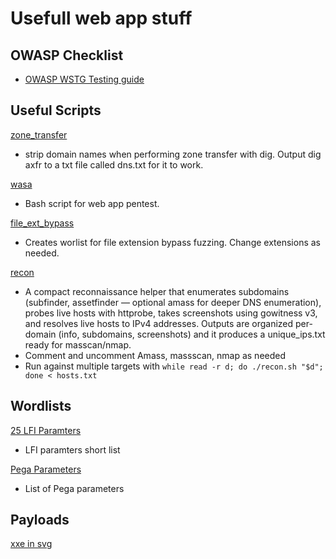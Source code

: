 # Usefull web app stuff

## OWASP Checklist
- [OWASP WSTG Testing guide](https://github.com/b1g-b33f/Web-app/blob/main/owasp_checklist.md) 

## Useful Scripts
[zone_transfer](https://github.com/b1g-b33f/Web-app/blob/main/zone_transfer.sh)  
- strip domain names when performing zone transfer with dig. Output dig axfr to a txt file called dns.txt for it to work.

[wasa](https://github.com/b1g-b33f/Web-app/blob/main/wasa.sh)
- Bash script for web app pentest.

[file_ext_bypass](https://github.com/b1g-b33f/Web-app/blob/main/file_ext_bypass.sh)
- Creates worlist for file extension bypass fuzzing. Change extensions as needed.

[recon](https://github.com/b1g-b33f/Web-app/blob/main/osint.sh)
- A compact reconnaissance helper that enumerates subdomains (subfinder, assetfinder — optional amass for deeper DNS enumeration), probes live hosts with httprobe, takes screenshots using gowitness v3, and resolves live hosts to IPv4 addresses. Outputs are organized per-domain (info, subdomains, screenshots) and it produces a unique_ips.txt ready for masscan/nmap.
- Comment and uncomment Amass, massscan, nmap as needed
- Run against multiple targets with `while read -r d; do ./recon.sh "$d"; done < hosts.txt`

## Wordlists

[25 LFI Paramters](https://github.com/b1g-b33f/Web-app/blob/main/25-LFI-Paramters.txt)
- LFI paramters short list

[Pega Parameters](https://github.com/b1g-b33f/Web-app/blob/main/pega-parameters.txt)
- List of Pega parameters

## Payloads
[xxe in svg](https://github.com/b1g-b33f/Web-app/blob/main/xxe.svg)
